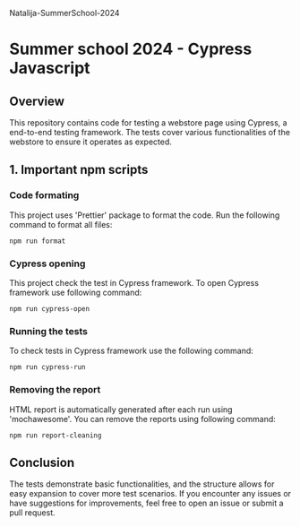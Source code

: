Natalija-SummerSchool-2024

# Summer school 2024 - Cypress Javascript

## Overview

This repository contains code for testing a webstore page using Cypress, a end-to-end testing framework. The tests cover various functionalities of the webstore to ensure it operates as expected.

## 1. Important npm scripts

### Code formating

This project uses 'Prettier' package to format the code. Run the following command to format all files:

`npm run format`

### Cypress opening

This project check the test in Cypress framework. To open Cypress framework use following command:

`npm run cypress-open`

### Running the tests

To check tests in Cypress framework use the following command:

`npm run cypress-run`

### Removing the report

HTML report is automatically generated after each run using 'mochawesome'. You can remove the reports using following command:

`npm run report-cleaning`

## Conclusion

The tests demonstrate basic functionalities, and the structure allows for easy expansion to cover more test scenarios. If you encounter any issues or have suggestions for improvements, feel free to open an issue or submit a pull request.

